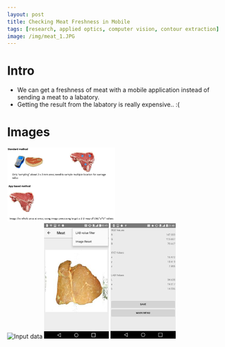 ```yaml
---
layout: post
title: Checking Meat Freshness in Mobile
tags: [research, applied optics, computer vision, contour extraction]
image: /img/meat_1.JPG
---
```



# Intro
* We can get a freshness of meat with a mobile application instead of sending a meat to a labatory.
* Getting the result from the labatory is really expensive.. :(

# Images
<img src="/img/meat_1.JPG" width="50%" height="30%" title="Summary" alt="Summary"/>

<div>
  <img src="/img/meat.jpg" width="30%" height="30%" title="Input data" alt="Input data"/>
<img src="/img/meat_2.JPG" width="30%" height="30%" title="Contour Extraction" alt="Contour Extraction"/>
<img src="/img/save.jpg" width="30%" height="30%" title="Result Page" alt="Result Page"/>
</div>

